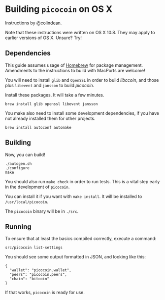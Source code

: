 Building `picocoin` on OS X
===========================

Instructions by @[colindean](http://github.com/colindean).

Note that these instructions were written on OS X 10.8. They may apply to 
earlier versions of OS X. Unsure? Try!

Dependencies
------------

This guide assumes usage of [Homebrew](http://mxcl.github.com/homebrew/) for
package management. Amendments to the instructions to build with MacPorts are 
welcome!

You will need to install `glib` and `OpenSSL` in order to build *libccoin*, and
those plus `libevent` and `jansson` to build *picocoin*.

Install these packages. It will take a few minutes.

    brew install glib openssl libevent jansson

You make also need to install some development dependencies, if you have not
already installed them for other projects.

    brew install autoconf automake

Building
--------

Now, you can build!

    ./autogen.sh
    ./configure
    make

You should also run `make check` in order to run tests. This is a vital step
early in the development of `picocoin`.

You can install it if you want with `make install`. It will be installed to 
`/usr/local/picocoin`.

The `picocoin` binary will be in `./src`.

Running
-------

To ensure that at least the basics compiled correctly, execute a command:

    src/picocoin list-settings

You should see some output formatted in JSON, and looking like this:

    {
      "wallet": "picocoin.wallet",
      "peers": "picocoin.peers",
      "chain": "bitcoin"
    }

If that works, `picocoin` is ready for use.

